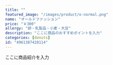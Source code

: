 ```yaml
---
title: ""
featured_image: "/images/product/o-normal.png"
name: "オールドファッション"
price: "￥300"
allergy: "卵・乳製品・小麦・大豆"
description: "ここに商品のおすすめポイントを入力"
categories: [donuts]
id: "4961387428114"
---
```


ここに商品紹介を入力
